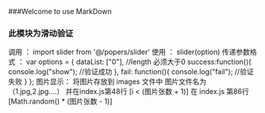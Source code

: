 ###Welcome to use MarkDown
### 此模块为滑动验证
调用 ： import slider from '@/popers/slider'
使用 ： slider(option)
传递参数格式 ：      var options = {
				dataList: ["0"],  //length 必须大于0
				success:function(){  
				     console.log("show");   //验证成功
				},
				fail: function(){
				    console.log("fail");  //验证失败
				}
			};
图片显示： 将图片存放到 images 文件中 图片文件名为（1.jpg,2.jpg....）
	        并在index.js第48行  [i < (图片张数 + 1)]
	         在 index.js 第86行  [Math.random() * (图片张数 - 1)]